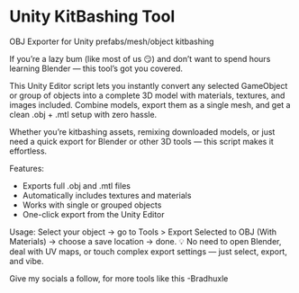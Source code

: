 # Unity KitBashing Tool
OBJ Exporter for Unity prefabs/mesh/object kitbashing

If you’re a lazy bum (like most of us 😏) and don’t want to spend hours learning Blender — this tool’s got you covered.

This Unity Editor script lets you instantly convert any selected GameObject or group of objects into a complete 3D model with materials, textures, and images included. Combine models, export them as a single mesh, and get a clean .obj + .mtl setup with zero hassle.

Whether you’re kitbashing assets, remixing downloaded models, or just need a quick export for Blender or other 3D tools — this script makes it effortless.

Features:
- Exports full .obj and .mtl files
- Automatically includes textures and materials
- Works with single or grouped objects
- One-click export from the Unity Editor

Usage:
Select your object → go to Tools > Export Selected to OBJ (With Materials) → choose a save location → done.
💡 No need to open Blender, deal with UV maps, or touch complex export settings — just select, export, and vibe.


Give my socials a follow, for more tools like this
-Bradhuxle
